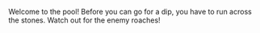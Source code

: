 
Welcome to the pool! Before you can go for a dip, you have to run across the stones. Watch out for the enemy roaches!
